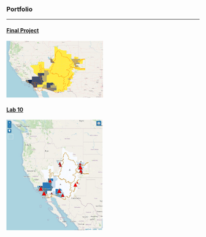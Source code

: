 ### Portfolio
---

#### [Final Project](../finalproj/index.md) <br/>
<img src="../images/thumbnail.png" width = "50%" height = "50%"/>


#### [Lab 10](/LAB10/index.html) <br/>
<img src="../images/lab 10 thumb.jpg" width = "50%" height = "50%"/>

